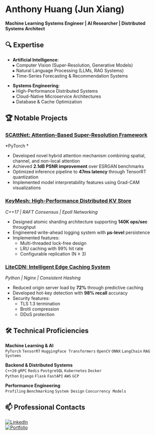 # Anthony Huang (Jun Xiang)
**Machine Learning Systems Engineer | AI Researcher | Distributed Systems Architect**

## 🔍 Expertise
- **Artificial Intelligence**:  
   ▸ Computer Vision (Super-Resolution, Generative Models)  
  ▸ Natural Language Processing (LLMs, RAG Systems)  
  ▸ Time-Series Forecasting & Recommendation Systems  

- **Systems Engineering**:  
   ▸ High-Performance Distributed Systems  
  ▸ Cloud-Native Microservice Architectures  
  ▸ Database & Cache Optimization  

##  🏆 Notable Projects

### [SCAttNet: Attention-Based Super-Resolution Framework](https://github.com/anthonyhuang19/SCAttNet)
*PyTorch *
- Developed novel hybrid attention mechanism combining spatial, channel, and non-local attention
- Achieved **2.1dB PSNR improvement** over ESRGAN benchmarks
- Optimized inference pipeline to **47ms latency** through TensorRT quantization
- Implemented model interpretability features using Grad-CAM visualizations

### [KeyMesh: High-Performance Distributed KV Store](https://github.com/anthonyhuang19/KeyMesh) 
*C++17 | RAFT Consensus | Epoll Networking*
- Designed atomic sharding architecture supporting **140K ops/sec** throughput
- Engineered write-ahead logging system with **μs-level** persistence
- Implemented features:
  - Multi-threaded lock-free design
  - LRU caching with 99% hit rate
  - Configurable replication (N ≥ 3)

### [LiteCDN: Intelligent Edge Caching System](https://github.com/anthonyhuang19/LiteCDN)
*Python | Nginx | Consistent Hashing*
- Reduced origin server load by **72%** through predictive caching
- Developed hot-key detection with **98% recall** accuracy
- Security features:
  - TLS 1.3 termination
  - Brotli compression
  - DDoS protection

##  🛠 Technical Proficiencies

**Machine Learning & AI**  
`PyTorch` `TensorRT` `HuggingFace Transformers` `OpenCV` `ONNX` `LangChain` `RAG Systems`

**Backend & Distributed Systems**  
`C++20` `gRPC` `Redis` `PostgreSQL` `Kubernetes` `Docker`  
`Python` `Django` `Flask` `FastAPI` `AWS` `GCP`

**Performance Engineering**  
`Profiling` `Benchmarking` `System Design` `Concurrency Models`

##  📫 Professional Contacts
[![LinkedIn](https://img.shields.io/badge/Connect_on_LinkedIn-0077B5?style=for-the-badge&logo=linkedin)](https://linkedin.com/in/junxianglucky)  
[![Portfolio](https://img.shields.io/badge/View_Portfolio-FF5722?style=for-the-badge&logo=github)](https://anthonyhuang19.github.io)
